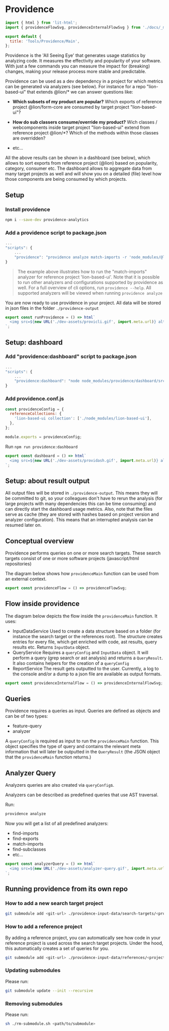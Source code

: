 [//]: # 'AUTO INSERT HEADER PREPUBLISH'

# Providence

```js script
import { html } from 'lit-html';
import { providenceFlowSvg, providenceInternalFlowSvg } from './docs/_mermaid.svg.js';

export default {
  title: 'Tools/Providence/Main',
};
```

Providence is the 'All Seeing Eye' that generates usage statistics by analyzing code.
It measures the effectivity and popularity of your software.
With just a few commands you can measure the impact for (breaking) changes, making
your release process more stable and predictable.

Providence can be used as a dev dependency in a project for which metrics
can be generated via analyzers (see below).
For instance for a repo "lion-based-ui" that extends @lion/\* we can answer questions like:

- **Which subsets of my product are popular?**
  Which exports of reference project @lion/form-core are consumed by target project "lion-based-ui"?

- **How do sub classers consume/override my product?**
  Wich classes / webcomponents inside target project "lion-based-ui" extend from reference project @lion/\*?
  Which of the methods within those classes are overridden?

- etc...

All the above results can be shown in a dashboard (see below), which allows to sort exports from reference
project (@lion) based on popularity, category, consumer etc.
The dashboard allows to aggregate data from many target projects as well and will show you on a
detailed (file) level how those components are being consumed by which projects.

## Setup

### Install providence

```bash
npm i --save-dev providence-analytics
```

### Add a providence script to package.json

```js
...
"scripts": {
    ...
    "providence": "providence analyze match-imports -r 'node_modules/@lion/*'",
}
```

> The example above illustrates how to run the "match-imports" analyzer for reference project 'lion-based-ui'. Note that it is possible to run other analyzers and configurations supported by providence as well. For a full overview of cli options, run `providence --help`. All supported analyzers will be viewed when running `providence analyze`

You are now ready to use providence in your project. All
data will be stored in json files in the folder `./providence-output`

```js story
export const runProvidence = () => html`
  <img src=${new URL('./dev-assets/provicli.gif', import.meta.url)} alt="CLI" />
`;
```

## Setup: dashboard

### Add "providence:dashboard" script to package.json

```js
...
"scripts": {
    ...
    "providence:dashboard": "node node_modules/providence/dashboard/src/server.js"
}
```

### Add providence.conf.js

```js
const providenceConfig = {
  referenceCollections: {
    'lion-based-ui collection': ['./node_modules/lion-based-ui'],
  },
};

module.exports = providenceConfig;
```

Run `npm run providence:dashboard`

```js story
export const dashboard = () => html`
  <img src=${new URL('./dev-assets/providash.gif', import.meta.url)} alt="dashboard" />
`;
```

## Setup: about result output

All output files will be stored in `./providence-output`.
This means they will be committed to git, so your colleagues don't have to
rerun the analysis (for large projects with many dependencies this can be time consuming)
and can directly start the dashboard usage metrics.
Also, note that the files serve as cache (they are stored with hashes based on project version and analyzer configuration). This means that an interrupted analysis can be
resumed later on.

## Conceptual overview

Providence performs queries on one or more search targets.
These search targets consist of one or more software projects (javascript/html repositories)

The diagram below shows how `providenceMain` function can be used from an external context.

```js story
export const providenceFlow = () => providenceFlowSvg;
```

## Flow inside providence

The diagram below depicts the flow inside the `providenceMain` function.
It uses:

- InputDataService
  Used to create a data structure based on a folder (for instance the search target or
  the references root). The structure creates entries for every file, which get enriched with code,
  ast results, query results etc. Returns `InputData` object.
- QueryService
  Requires a `queryConfig` and `InputData` object. It will perform a query (grep search or ast analysis)
  and returns a `QueryResult`.
  It also contains helpers for the creation of a `queryConfig`
- ReportService
  The result gets outputted to the user. Currently, a log to the console and/or a dump to a json file
  are available as output formats.

```js story
export const providenceInternalFlow = () => providenceInternalFlowSvg;
```

## Queries

Providence requires a queries as input.
Queries are defined as objects and can be of two types:

- feature-query
- analyzer

A `queryConfig` is required as input to run the `providenceMain` function.
This object specifies the type of query and contains the relevant meta
information that will later be outputted in the `QueryResult` (the JSON object that
the `providenceMain` function returns.)

## Analyzer Query

Analyzers queries are also created via `queryConfig`s.

Analyzers can be described as predefined queries that use AST traversal.

Run:

```bash
providence analyze
```

Now you will get a list of all predefined analyzers:

- find-imports
- find-exports
- match-imports
- find-subclasses
- etc...

```js story
export const analyzerQuery = () => html`
  <img src=${new URL('./dev-assets/analyzer-query.gif', import.meta.url)} alt="Analyzer query" />
`;
```

## Running providence from its own repo

### How to add a new search target project

```bash
git submodule add <git-url> ./providence-input-data/search-targets/<project-name>
```

### How to add a reference project

By adding a reference project, you can automatically see how code in your reference project is
used across the search target projects.
Under the hood, this automatically creates a set of queries for you.

```bash
git submodule add <git-url> ./providence-input-data/references/<project-name>
```

### Updating submodules

Please run:

```bash
git submodule update --init --recursive
```

### Removing submodules

Please run:

```bash
sh ./rm-submodule.sh <path/to/submodule>
```
